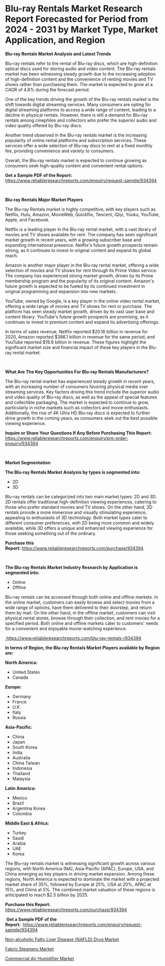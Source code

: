 <p><h1>Blu-ray Rentals Market Research Report Forecasted for Period from 2024 -  2031 by Market Type, Market Application, and Region</h1></p><p><strong>Blu-ray Rentals Market Analysis and Latest Trends</strong></p>
<p><p>Blu-ray rentals refer to the rental of Blu-ray discs, which are high-definition optical discs used for storing audio and video content. The Blu-ray rentals market has been witnessing steady growth due to the increasing adoption of high-definition content and the convenience of renting movies and TV shows rather than purchasing them. The market is expected to grow at a CAGR of 4.8% during the forecast period.</p><p>One of the key trends driving the growth of the Blu-ray rentals market is the shift towards digital streaming services. Many consumers are opting for digital streaming platforms to access a wide range of content, leading to a decline in physical rentals. However, there is still a demand for Blu-ray rentals among cinephiles and collectors who prefer the superior audio and video quality offered by Blu-ray discs.</p><p>Another trend observed in the Blu-ray rentals market is the increasing popularity of online rental platforms and subscription services. These services offer a wide selection of Blu-ray discs to rent at a fixed monthly fee, providing convenience and variety to consumers.</p><p>Overall, the Blu-ray rentals market is expected to continue growing as consumers seek high-quality content and convenient rental options.</p></p>
<p><strong>Get a Sample PDF of the Report:&nbsp;</strong> <a href="https://www.reliableresearchreports.com/enquiry/request-sample/934394">https://www.reliableresearchreports.com/enquiry/request-sample/934394</a></p>
<p>&nbsp;</p>
<p><strong>Blu-ray Rentals Major Market Players</strong></p>
<p><p>The Blu-ray Rentals market is highly competitive, with key players such as Netflix, Hulu, Amazon, MovieWeb, Quickflix, Tencent, iQiyi, Youku, YouTube, Apple, and Facebook. </p><p>Netflix is a leading player in the Blu-ray rental market, with a vast library of movies and TV shows available for rent. The company has seen significant market growth in recent years, with a growing subscriber base and expanding international presence. Netflix's future growth prospects remain strong, as it continues to invest in original content and expand its global reach.</p><p>Amazon is another major player in the Blu-ray rental market, offering a wide selection of movies and TV shows for rent through its Prime Video service. The company has experienced strong market growth, driven by its Prime membership program and the popularity of its original content. Amazon's future growth is expected to be fueled by its continued investment in original programming and expansion into new markets.</p><p>YouTube, owned by Google, is a key player in the online video rental market, offering a wide range of movies and TV shows for rent or purchase. The platform has seen steady market growth, driven by its vast user base and content library. YouTube's future growth prospects are promising, as it continues to invest in premium content and expand its advertising offerings.</p><p>In terms of sales revenue, Netflix reported $20.16 billion in revenue for 2020, Amazon reported $386.1 billion in revenue for the same period, and YouTube reported $19.8 billion in revenue. These figures highlight the significant market size and financial impact of these key players in the Blu-ray rental market.</p></p>
<p>&nbsp;</p>
<p><strong>What Are The Key Opportunities For Blu-ray Rentals Manufacturers?</strong></p>
<p><p>The Blu-ray rental market has experienced steady growth in recent years, with an increasing number of consumers favoring physical media over streaming services. Key factors driving this trend include the superior audio and video quality of Blu-ray discs, as well as the appeal of special features and collectible packaging. The market is expected to continue to grow, particularly in niche markets such as collectors and movie enthusiasts. Additionally, the rise of 4K Ultra HD Blu-ray discs is expected to further drive growth in the coming years, as consumers seek out the best possible viewing experience.</p></p>
<p><strong>Inquire or Share Your Questions If Any Before Purchasing This Report:</strong> <a href="https://www.reliableresearchreports.com/enquiry/pre-order-enquiry/934394">https://www.reliableresearchreports.com/enquiry/pre-order-enquiry/934394</a></p>
<p>&nbsp;</p>
<p><strong>Market Segmentation</strong></p>
<p><strong>The Blu-ray Rentals Market Analysis by types is segmented into:</strong></p>
<p><ul><li>2D</li><li>3D</li></ul></p>
<p><p>Blu-ray rentals can be categorized into two main market types: 2D and 3D. 2D rentals offer traditional high-definition viewing experiences, catering to those who prefer standard movies and TV shows. On the other hand, 3D rentals provide a more immersive and visually stimulating experience, appealing to enthusiasts of 3D technology. Both market types cater to different consumer preferences, with 2D being more common and widely available, while 3D offers a unique and enhanced viewing experience for those seeking something out of the ordinary.</p></p>
<p><strong>Purchase this Report:&nbsp;</strong><a href="https://www.reliableresearchreports.com/purchase/934394">https://www.reliableresearchreports.com/purchase/934394</a></p>
<p>&nbsp;</p>
<p><strong>The Blu-ray Rentals Market Industry Research by Application is segmented into:</strong></p>
<p><ul><li>Online</li><li>Offline</li></ul></p>
<p><p>Blu-ray rentals can be accessed through both online and offline markets. In the online market, customers can easily browse and select movies from a wide range of options, have them delivered to their doorstep, and return them by mail. On the other hand, in the offline market, customers can visit physical rental stores, browse through their collection, and rent movies for a specified period. Both online and offline markets cater to customers' needs for a convenient and enjoyable movie-watching experience.</p></p>
<p><a href="https://www.reliableresearchreports.com/blu-ray-rentals-r934394">&nbsp;https://www.reliableresearchreports.com/blu-ray-rentals-r934394</a></p>
<p><strong>In terms of Region, the Blu-ray Rentals Market Players available by Region are:</strong></p>
<p>
    <p> <strong> North America: </strong>
        <ul>
            <li>United States</li>
            <li>Canada</li>
        </ul>
        </p> 
    <p> <strong> Europe: </strong>
        <ul>
            <li>Germany</li>
            <li>France</li>
            <li>U.K.</li>
            <li>Italy</li>
            <li>Russia</li>
        </ul>
        </p> 
    <p> <strong> Asia-Pacific: </strong>
        <ul>
            <li>China</li>
            <li>Japan</li>
            <li>South Korea</li>
            <li>India</li>
            <li>Australia</li>
            <li>China Taiwan</li>
            <li>Indonesia</li>
            <li>Thailand</li>
            <li>Malaysia</li>
        </ul>
        </p> 
    <p> <strong> Latin America: </strong>
        <ul>
            <li>Mexico</li>
            <li>Brazil</li>
            <li>Argentina Korea</li>
            <li>Colombia</li>
        </ul>
        </p> 
    <p> <strong> Middle East & Africa: </strong>
        <ul>
            <li>Turkey</li>
            <li>Saudi</li>
            <li>Arabia</li>
            <li>UAE</li>
            <li>Korea</li>
        </ul>
    </p>
    </p>
<p><p>The Blu-ray rentals market is witnessing significant growth across various regions, with North America (NA), Asia-Pacific (APAC), Europe, USA, and China emerging as key players in driving market expansion. Among these regions, North America is expected to dominate the market with a projected market share of 35%, followed by Europe at 25%, USA at 20%, APAC at 15%, and China at 5%. The combined market valuation of these regions is anticipated to reach $2.5 billion by 2025.</p></p>
<p><strong>Purchase this Report: </strong><a href="https://www.reliableresearchreports.com/purchase/934394">https://www.reliableresearchreports.com/purchase/934394</a></p>
<p>&nbsp;<strong>Get a Sample PDF of the Report:&nbsp;&nbsp;</strong><a href="https://www.reliableresearchreports.com/enquiry/request-sample/934394">https://www.reliableresearchreports.com/enquiry/request-sample/934394</a></p>
<p><strong></strong></p>
<p><p><a href="https://www.linkedin.com/pulse/non-alcoholic-fatty-liver-disease-nafld-drug-market-size-share-223ie">Non-alcoholic Fatty Liver Disease (NAFLD) Drug Market</a></p><p><a href="https://www.linkedin.com/pulse/fabric-steamers-market-size-global-industry-overview-segmentation-jrgkf">Fabric Steamers Market</a></p><p><a href="https://www.linkedin.com/pulse/commercial-air-humidifier-market-research-report-provides-thorough-wigje">Commercial Air Humidifier Market</a></p></p>